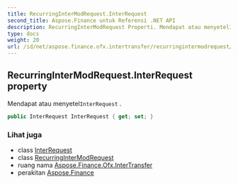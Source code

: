 ```yaml
---
title: RecurringInterModRequest.InterRequest
second_title: Aspose.Finance untuk Referensi .NET API
description: RecurringInterModRequest Properti. Mendapat atau menyetelInterRequest .
type: docs
weight: 20
url: /id/net/aspose.finance.ofx.intertransfer/recurringintermodrequest/interrequest/
---
```

## RecurringInterModRequest.InterRequest property

Mendapat atau menyetel`InterRequest` .

```csharp
public InterRequest InterRequest { get; set; }
```

### Lihat juga

* class [InterRequest](../../interrequest/)
* class [RecurringInterModRequest](../)
* ruang nama [Aspose.Finance.Ofx.InterTransfer](../../recurringintermodrequest/)
* perakitan [Aspose.Finance](../../../)


